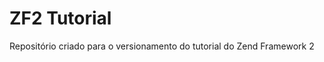 ZF2 Tutorial
=======================

Repositório criado para o versionamento do tutorial do Zend Framework 2


